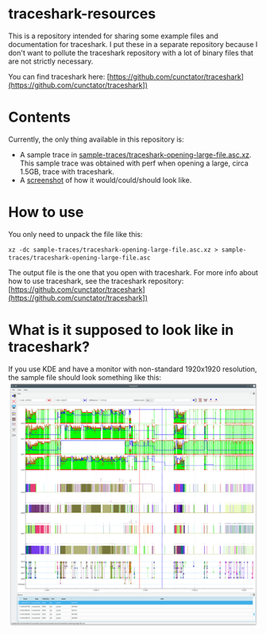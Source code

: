 # traceshark-resources

This is a repository intended for sharing some example files and documentation for traceshark. I put these in a separate repository because I don't want to pollute the traceshark repository with a lot of binary files that are not strictly necessary.

You can find traceshark here:
[https://github.com/cunctator/traceshark](https://github.com/cunctator/traceshark])

# Contents

Currently, the only thing available in this repository is:
 * A sample trace in [sample-traces/traceshark-opening-large-file.asc.xz](https://raw.githubusercontent.com/cunctator/traceshark-resources/master/sample-traces/traceshark-opening-large-file.asc.xz). This sample trace was obtained with perf when opening a large, circa 1.5GB, trace with traceshark.
 * A [screenshot](https://raw.githubusercontent.com/cunctator/traceshark-resources/master/sample-traces/traceshark-opening-large-file.png) of how it would/could/should look like.

# How to use

You only need to unpack the file like this:
```
xz -dc sample-traces/traceshark-opening-large-file.asc.xz > sample-traces/traceshark-opening-large-file.asc
```

The output file is the one that you open with traceshark. For more info about how to use traceshark, see the traceshark repository:
[https://github.com/cunctator/traceshark](https://github.com/cunctator/traceshark])

# What is it supposed to look like in traceshark?

If you use KDE and have a monitor with non-standard 1920x1920 resolution, the sample file should look something like this:
![Screenshot of traceshark](https://raw.githubusercontent.com/cunctator/traceshark-resources/master/sample-traces/traceshark-opening-large-file.png)
